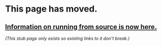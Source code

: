 # This page has moved. #

## [Information on running from source is now here.](http://github.com/stump/fofix/blob/master/doc/RunningFromSource.mkd#readme) ##

_(This stub page only exists so existing links to it don't break.)_